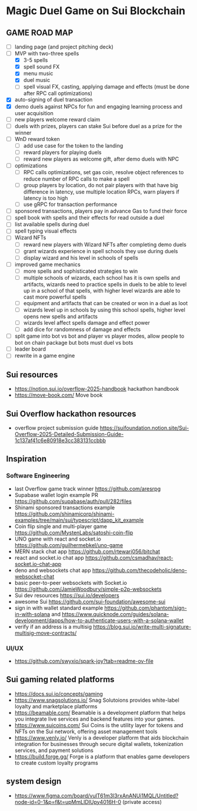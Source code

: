 # Magic Duel Game on Sui Blockchain

## GAME ROAD MAP

- [ ] landing page (and project pitching deck)
- [ ] MVP with two-three spells
  - [x] 3-5 spells
  - [x] spell sound FX
  - [x] menu music
  - [x] duel music
  - [ ] spell visual FX, casting, applying damage and effects (must be done after RPC call optimizations)
- [x] auto-signing of duel transaction
- [x] demo duels against NPCs for fun and engaging learning process and user acquisition
- [ ] new players welcome reward claim
- [ ] duels with prizes, players can stake Sui before duel as a prize for the winner
- [ ] WnD reward token
  - [ ] add use case for the token to the landing
  - [ ] reward players for playing duels
  - [ ] reward new players as welcome gift, after demo duels with NPC
- [ ] optimizations
  - [ ] RPC calls optimizations, set gas coin, resolve object references to reduce number of RPC calls to make a spell
  - [ ] group players by location, do not pair players with that have big difference in latency, use multiple location RPCs, warn players if latency is too high
  - [ ] use gRPC for transaction performance
- [ ] sponsored transactions, players pay in advance Gas to fund their force
- [ ] spell book with spells and their effects for read outside a duel
- [ ] list available spells during duel
- [ ] spell typing visual effects
- [ ] Wizard NFTs
  - [ ] reward new players with Wizard NFTs after completing demo duels
  - [ ] grant wizards experience in spell schools they use during duels
  - [ ] display wizard and his level in schools of spells
- [ ] improved game mechanics
  - [ ] more spells and sophisticated strategies to win
  - [ ] multiple schools of wizards, each school has it is own spells and artifacts, wizards need to practice spells in duels to be able to level up in a school of that spells, with higher level wizards are able to cast more powerful spells
  - [ ] equipment and artifacts that can be created or won in a duel as loot
  - [ ] wizards level up in schools by using this school spells, higher level opens new spells and artifacts
  - [ ] wizards level affect spells damage and effect power
  - [ ] add dice for randomness of damage and effects
- [ ] split game into bot vs bot and player vs player modes, allow people to bot on chain package but bots must duel vs bots
- [ ] leader board
- [ ] rewrite in a game engine

## Sui resources

- https://notion.sui.io/overflow-2025-handbook hackathon handbook
- https://move-book.com/ Move book

## Sui Overflow hackathon resources

- overflow project submission guide https://suifoundation.notion.site/Sui-Overflow-2025-Detailed-Submission-Guide-1c137af41c6e80918e3cc383131ccbbb

## Inspiration

### Software Engineering

- last Overflow game track winner https://github.com/aresrpg
- Supabase wallet login example PR https://github.com/supabase/auth/pull/282/files
- Shinami sponsored transactions example https://github.com/shinamicorp/shinami-examples/tree/main/sui/typescript/dapp_kit_example
- Coin flip single and multi-player game https://github.com/MystenLabs/satoshi-coin-flip
- UNO game with react and socket.io https://github.com/guilhermebkel/uno-game
- MERN stack chat app https://github.com/rtewari056/bitchat
- react and socket.io chat app https://github.com/csmadhav/react-socket.io-chat-app
- deno and websockets chat app https://github.com/thecodeholic/deno-websocket-chat
- basic peer-to-peer websockets with Socket.io https://github.com/JamieWoodbury/simple-p2p-websockets
- Sui dev resources https://sui.io/developers
- awesome Sui https://github.com/sui-foundation/awesome-sui
- sign in with wallet standard example https://github.com/phantom/sign-in-with-solana and https://www.quicknode.com/guides/solana-development/dapps/how-to-authenticate-users-with-a-solana-wallet
- verify if an address is a multisig https://blog.sui.io/write-multi-signature-multisig-move-contracts/

### UI/UX

- https://github.com/swyxio/spark-joy?tab=readme-ov-file

## Sui gaming related platforms

- https://docs.sui.io/concepts/gaming
- https://www.snagsolutions.io/ Snag Solutoions provides white-label loyalty and marketplace platforms
- https://beamable.com/ Beamable is a development platform that helps you integrate live services and backend features into your games.
- https://www.suicoins.com/ Sui Coins is the utility layer for tokens and NFTs on the Sui network, offering asset management tools
- https://www.venly.io/ Venly is a developer platform that aids blockchain integration for businesses through secure digital wallets, tokenization services, and payment solutions
- https://build.forge.gg/ Forge is a platform that enables game developers to create custom loyalty programs 

## system design

- https://www.figma.com/board/vulT61m3l3rxAnANUi1MQL/Untitled?node-id=0-1&p=f&t=upMmLIDIUpy4016H-0 (private access)
